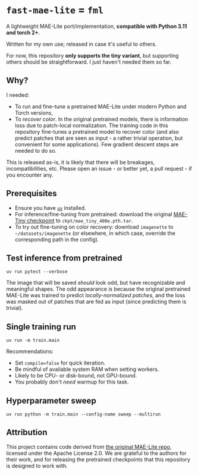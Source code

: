# `fast-mae-lite` = `fml`

A lightweight MAE-Lite port/implementation, **compatible with Python 3.11 and torch 2+**.

Written for my own use; released in case it's useful to others.

For now, this repository **only supports the tiny variant**, but supporting others should be straightforward. I just haven't needed them so far.

## Why?

I needed:

- To run and fine-tune a pretrained MAE-Lite under modern Python and Torch versions,
- To _recover color_. In the original pretrained models, there is information loss due to patch-local normalization.
  The training code in this repository fine-tunes a pretrained model to recover
  color (and also predict patches that are seen as input - a rather trivial
  operation, but convenient for some applications). Few gradient descent steps
  are needed to do so.

This is released as-is, it is likely that there will be breakages, incompatibilities, etc. Please open an issue - or better yet, a pull request - if you encounter any.

## Prerequisites

- Ensure you have [`uv`](https://docs.astral.sh/uv/) installed.
- For inference/fine-tuning from pretrained: download the original [MAE-Tiny checkpoint](https://drive.google.com/file/d/1ZQYlvCPLZrJDqn2lp4GCIVL246WPqgEf/view?usp=sharing) to `ckpt/mae_tiny_400e.pth.tar`.
- To try out fine-tuning on color recovery: download `imagenette` to `~/datasets/imagenette` (or elsewhere, in which case, override the corresponding path in the config).

## Test inference from pretrained

```
uv run pytest --verbose
```

The image that will be saved _should_ look odd, but have recognizable and meaningful shapes.
The odd appearance is because the original pretrained MAE-Lite was trained to
predict _locally-normalized patches_, and the loss was masked out of patches
that are fed as input (since predicting them is trivial).

## Single training run

```
uv run -m train.main
```

Recommendations:

- Set `compile=false` for quick iteration.
- Be mindful of available system RAM when setting workers.
- Likely to be CPU- or disk-bound, not GPU-bound.
- You probably don't _need_ warmup for this task.

## Hyperparameter sweep

```
uv run python -m train.main --config-name sweep --multirun
```

## Attribution

This project contains code derived from [the original MAE-Lite repo](https://github.com/wangsr126/mae-lite), licensed under the Apache License 2.0.
We are grateful to the authors for their work, and for releasing the pretrained checkpoints that this repository is designed to work with.
